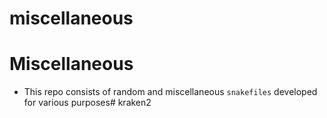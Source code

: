 # miscellaneous

# Miscellaneous
- This repo consists of random and miscellaneous `snakefiles` developed for various purposes# kraken2
